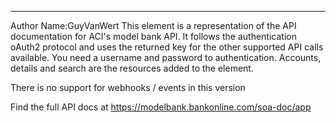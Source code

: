 ---------------------------
Author Name:GuyVanWert
This element is a representation of the API documentation for ACI's model bank API. It follows the authentication oAuth2 protocol and uses the returned key for the other supported API calls available. You need a username and password to authentication.
 Accounts, details and search are the resources added to the element.

There is no support for webhooks / events in this version

Find the full API docs at https://modelbank.bankonline.com/soa-doc/app